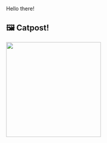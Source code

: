 Hello there!



## 🖼️ Catpost!

<sub>
    <img src="https://cdn2.thecatapi.com/images/9jg.jpg" height="256">
</sub>

